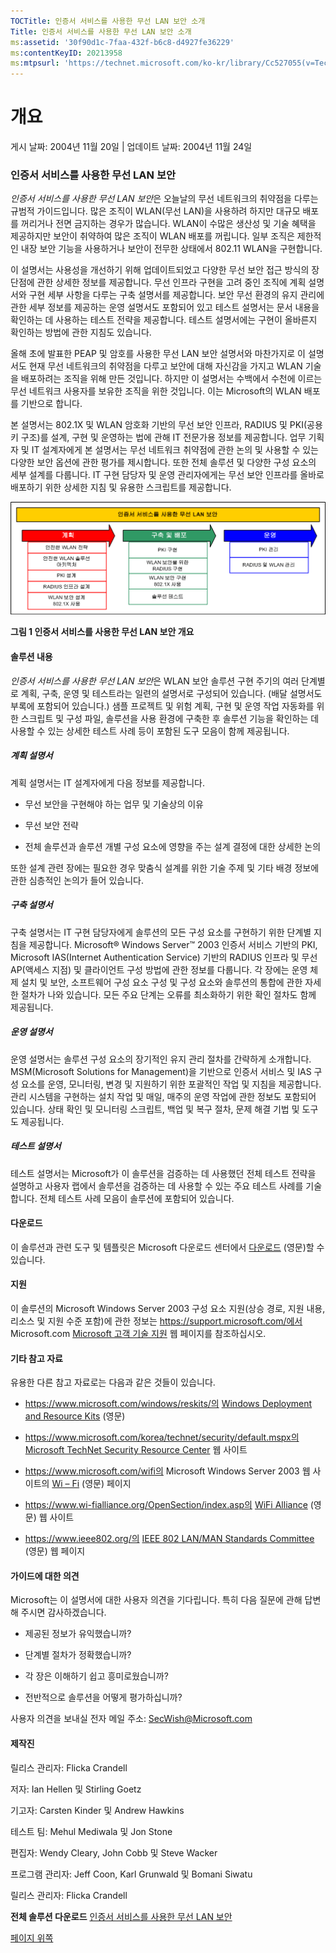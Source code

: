 ```yaml
---
TOCTitle: 인증서 서비스를 사용한 무선 LAN 보안 소개
Title: 인증서 서비스를 사용한 무선 LAN 보안 소개
ms:assetid: '30f90d1c-7faa-432f-b6c8-d4927fe36229'
ms:contentKeyID: 20213958
ms:mtpsurl: 'https://technet.microsoft.com/ko-kr/library/Cc527055(v=TechNet.10)'
---
```


개요
====

게시 날짜: 2004년 11월 20일 | 업데이트 날짜: 2004년 11월 24일

### 인증서 서비스를 사용한 무선 LAN 보안

*인증서 서비스를 사용한* *무선 LAN 보안*은 오늘날의 무선 네트워크의 취약점을 다루는 규범적 가이드입니다. 많은 조직이 WLAN(무선 LAN)을 사용하려 하지만 대규모 배포를 꺼리거나 전면 금지하는 경우가 많습니다. WLAN이 수많은 생산성 및 기술 혜택을 제공하지만 보안이 취약하여 많은 조직이 WLAN 배포를 꺼립니다. 일부 조직은 제한적인 내장 보안 기능을 사용하거나 보안이 전무한 상태에서 802.11 WLAN을 구현합니다.

이 설명서는 사용성을 개선하기 위해 업데이트되었고 다양한 무선 보안 접근 방식의 장단점에 관한 상세한 정보를 제공합니다. 무선 인프라 구현을 고려 중인 조직에 계획 설명서와 구현 세부 사항을 다루는 구축 설명서를 제공합니다. 보안 무선 환경의 유지 관리에 관한 세부 정보를 제공하는 운영 설명서도 포함되어 있고 테스트 설명서는 문서 내용을 확인하는 데 사용하는 테스트 전략을 제공합니다. 테스트 설명서에는 구현이 올바른지 확인하는 방법에 관한 지침도 있습니다.

올해 초에 발표한 PEAP 및 암호를 사용한 무선 LAN 보안 설명서와 마찬가지로 이 설명서도 현재 무선 네트워크의 취약점을 다루고 보안에 대해 자신감을 가지고 WLAN 기술을 배포하려는 조직을 위해 만든 것입니다. 하지만 이 설명서는 수백에서 수천에 이르는 무선 네트워크 사용자를 보유한 조직을 위한 것입니다. 이는 Microsoft의 WLAN 배포를 기반으로 합니다.

본 설명서는 802.1X 및 WLAN 암호화 기반의 무선 보안 인프라, RADIUS 및 PKI(공용 키 구조)를 설계, 구현 및 운영하는 법에 관해 IT 전문가용 정보를 제공합니다. 업무 기획자 및 IT 설계자에게 본 설명서는 무선 네트워크 취약점에 관한 논의 및 사용할 수 있는 다양한 보안 옵션에 관한 평가를 제시합니다. 또한 전체 솔루션 및 다양한 구성 요소의 세부 설계를 다룹니다. IT 구현 담당자 및 운영 관리자에게는 무선 보안 인프라를 올바로 배포하기 위한 상세한 지침 및 유용한 스크립트를 제공합니다.

[![](images/Cc527055.00fig0-1(ko-kr,TechNet.10).gif)](https://technet.microsoft.com/ko-kr/cc527055.00fig0-1_big(ko-kr,technet.10).gif)

**그림 1 인증서 서비스를 사용한 무선 LAN 보안 개요**

#### 솔루션 내용

*인증서 서비스를 사용한* *무선 LAN 보안*은 WLAN 보안 솔루션 구현 주기의 여러 단계별로 계획, 구축, 운영 및 테스트라는 일련의 설명서로 구성되어 있습니다. (배달 설명서도 부록에 포함되어 있습니다.) 샘플 프로젝트 및 위험 계획, 구현 및 운영 작업 자동화를 위한 스크립트 및 구성 파일, 솔루션을 사용 환경에 구축한 후 솔루션 기능을 확인하는 데 사용할 수 있는 상세한 테스트 사례 등이 포함된 도구 모음이 함께 제공됩니다.

##### 계획 설명서

계획 설명서는 IT 설계자에게 다음 정보를 제공합니다.

-   무선 보안을 구현해야 하는 업무 및 기술상의 이유

-   무선 보안 전략

-   전체 솔루션과 솔루션 개별 구성 요소에 영향을 주는 설계 결정에 대한 상세한 논의

또한 설계 관련 장에는 필요한 경우 맞춤식 설계를 위한 기술 주제 및 기타 배경 정보에 관한 심층적인 논의가 들어 있습니다.

##### 구축 설명서

구축 설명서는 IT 구현 담당자에게 솔루션의 모든 구성 요소를 구현하기 위한 단계별 지침을 제공합니다. Microsoft® Windows Server™ 2003 인증서 서비스 기반의 PKI, Microsoft IAS(Internet Authentication Service) 기반의 RADIUS 인프라 및 무선 AP(액세스 지점) 및 클라이언트 구성 방법에 관한 정보를 다룹니다. 각 장에는 운영 체제 설치 및 보안, 소프트웨어 구성 요소 구성 및 구성 요소와 솔루션의 통합에 관한 자세한 절차가 나와 있습니다. 모든 주요 단계는 오류를 최소화하기 위한 확인 절차도 함께 제공됩니다.

##### 운영 설명서

운영 설명서는 솔루션 구성 요소의 장기적인 유지 관리 절차를 간략하게 소개합니다. MSM(Microsoft Solutions for Management)을 기반으로 인증서 서비스 및 IAS 구성 요소를 운영, 모니터링, 변경 및 지원하기 위한 포괄적인 작업 및 지침을 제공합니다. 관리 시스템을 구현하는 설치 작업 및 매일, 매주의 운영 작업에 관한 정보도 포함되어 있습니다. 상태 확인 및 모니터링 스크립트, 백업 및 복구 절차, 문제 해결 기법 및 도구도 제공됩니다.

##### 테스트 설명서

테스트 설명서는 Microsoft가 이 솔루션을 검증하는 데 사용했던 전체 테스트 전략을 설명하고 사용자 랩에서 솔루션을 검증하는 데 사용할 수 있는 주요 테스트 사례를 기술합니다. 전체 테스트 사례 모음이 솔루션에 포함되어 있습니다.

#### 다운로드

이 솔루션과 관련 도구 및 템플릿은 Microsoft 다운로드 센터에서 [다운로드](https://go.microsoft.com/fwlink/?linkid=14844) (영문)할 수 있습니다.

#### 지원

이 솔루션의 Microsoft Windows Server 2003 구성 요소 지원(상승 경로, 지원 내용, 리소스 및 지원 수준 포함)에 관한 정보는 https://support.microsoft.com/에서 Microsoft.com [Microsoft 고객 기술 지원](https://support.microsoft.com/) 웹 페이지를 참조하십시오.

#### 기타 참고 자료

유용한 다른 참고 자료로는 다음과 같은 것들이 있습니다.

-   https://www.microsoft.com/windows/reskits/의 [Windows Deployment and Resource Kits](https://www.microsoft.com/windows/reskits/) (영문)

-   https://www.microsoft.com/korea/technet/security/default.mspx의 [Microsoft TechNet Security Resource Center](https://www.microsoft.com/korea/technet/security/default.asp) 웹 사이트

-   https://www.microsoft.com/wifi의 Microsoft Windows Server 2003 웹 사이트의 [Wi – Fi](https://www.microsoft.com/wifi) (영문) 페이지

-   https://www.wi-fialliance.org/OpenSection/index.asp의 [WiFi Alliance](https://www.wi-fialliance.org/opensection/index.asp) (영문) 웹 사이트

-   https://www.ieee802.org/의 [IEEE 802 LAN/MAN Standards Committee](https://www.ieee802.org/) (영문) 웹 페이지

#### 가이드에 대한 의견

Microsoft는 이 설명서에 대한 사용자 의견을 기다립니다. 특히 다음 질문에 관해 답변해 주시면 감사하겠습니다.

-   제공된 정보가 유익했습니까?

-   단계별 절차가 정확했습니까?

-   각 장은 이해하기 쉽고 흥미로웠습니까?

-   전반적으로 솔루션을 어떻게 평가하십니까?

사용자 의견을 보내실 전자 메일 주소: [SecWish@Microsoft.com](mailto:secwish@microsoft.com?subject=feedback%20re:%20microsoft%20solution%20for%20secure%20wireless%20lans)

#### 제작진

릴리스 관리자: Flicka Crandell

저자: Ian Hellen 및 Stirling Goetz

기고자: Carsten Kinder 및 Andrew Hawkins

테스트 팀: Mehul Mediwala 및 Jon Stone

편집자: Wendy Cleary, John Cobb 및 Steve Wacker

프로그램 관리자: Jeff Coon, Karl Grunwald 및 Bomani Siwatu

릴리스 관리자: Flicka Crandell

**전체 솔루션 다운로드**
[인증서 서비스를 사용한 무선 LAN 보안](https://go.microsoft.com/fwlink/?linkid=14844)

[](#mainsection)[페이지 위쪽](#mainsection)
